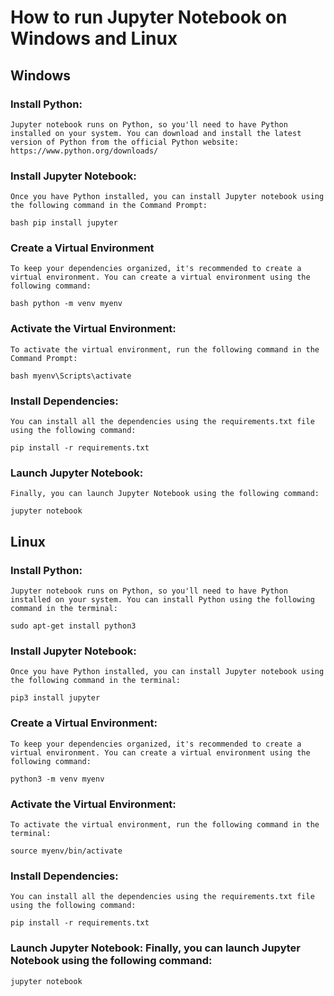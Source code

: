# How to run Jupyter Notebook on Windows and Linux

## Windows

### Install Python:

    Jupyter notebook runs on Python, so you'll need to have Python installed on your system. You can download and install the latest version of Python from the official Python website: https://www.python.org/downloads/

### Install Jupyter Notebook:

    Once you have Python installed, you can install Jupyter notebook using the following command in the Command Prompt:

`bash
pip install jupyter
`

### Create a Virtual Environment

    To keep your dependencies organized, it's recommended to create a virtual environment. You can create a virtual environment using the following command:

`bash
python -m venv myenv
`

### Activate the Virtual Environment:

    To activate the virtual environment, run the following command in the Command Prompt:

`bash
myenv\Scripts\activate
`

### Install Dependencies:

    You can install all the dependencies using the requirements.txt file  using the following command:

`pip install -r requirements.txt`

### Launch Jupyter Notebook:

    Finally, you can launch Jupyter Notebook using the following command:

`jupyter notebook`

## Linux

### Install Python:

    Jupyter notebook runs on Python, so you'll need to have Python installed on your system. You can install Python using the following command in the terminal:

`sudo apt-get install python3`

### Install Jupyter Notebook:

    Once you have Python installed, you can install Jupyter notebook using the following command in the terminal:

`pip3 install jupyter`

### Create a Virtual Environment:

    To keep your dependencies organized, it's recommended to create a virtual environment. You can create a virtual environment using the following command:

`python3 -m venv myenv`

### Activate the Virtual Environment:

    To activate the virtual environment, run the following command in the terminal:

`source myenv/bin/activate`

### Install Dependencies:

    You can install all the dependencies using the requirements.txt file  using the following command:

`pip install -r requirements.txt`

### Launch Jupyter Notebook: Finally, you can launch Jupyter Notebook using the following command:

`jupyter notebook`
